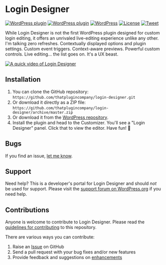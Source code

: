 # Login Designer

[![WordPress plugin](https://img.shields.io/wordpress/plugin/dt/login-designer.svg?style=flat)](https://wordpress.org/plugins/login-designer/) [![WordPress plugin](https://img.shields.io/wordpress/plugin/v/login-designer.svg?style=flat)](https://wordpress.org/plugins/login-designer/) [![WordPress](https://img.shields.io/wordpress/v/login-designer.svg?style=flat)]() [![License](https://img.shields.io/badge/license-GPL--2.0%2B-red.svg)](https://github.com/thatplugincompany/login-designer/blob/master/license.txt) [![Tweet](https://img.shields.io/twitter/url/http/shields.io.svg?style=social)](https://twitter.com/intent/tweet?text=Beautifully%20fast%20WordPress%20login%20customization%20—&url=https://logindesigner.com/&via=logindesigner&hashtags=WordPress)

While Login Designer is not the first WordPress plugin designed for custom login editing, it offers an unrivaled live-editing experience unlike any other. I'm talking zero refreshes. Contextually displayed options and plugin settings. Custom event triggers. Context-aware previews. Powerful custom controls. Live editing… the list goes on. It's a UX beast.

[![A quick video of Login Designer](https://user-images.githubusercontent.com/1813435/32916537-6792aa12-caea-11e7-9bb8-d07f00f05b8a.jpg)](https://vimeo.com/243191812#t=1s)

## Installation ##

1. You can clone the GitHub repository: `https://github.com/thatplugincompany/login-designer.git`
2. Or download it directly as a ZIP file: `https://github.com/thatplugincompany/login-designer/archive/master.zip`
3. Or download it from the [WordPress repository](https://wordpress.org/plugins/login-designer/).
4. Install the plugin and head to the Customizer. You'll see a "Login Designer" panel. Click that to view the editor. Have fun! 🤪

## Bugs ##
If you find an issue, [let me know](https://github.com/thatplugincompany/login-designer/issues?state=open).

## Support ##
Need help? This is a developer's portal for Login Designer and should _not_ be used for support. Please visit the [support forum on WordPress.org](https://wordpress.org/support/plugin/login-designer) if you need help.

## Contributions ##
Anyone is welcome to contribute to Login Designer. Please read the [guidelines for contributing](https://github.com/thatplugincompany/login-designer/blob/master/CONTRIBUTING.md) to this repository.

There are various ways you can contribute:

1. Raise an [Issue](https://github.com/thatplugincompany/login-designer/issues) on GitHub
2. Send a pull request with your bug fixes and/or new features
3. Provide feedback and suggestions on [enhancements](https://github.com/thatplugincompany/login-designer/issues?direction=desc&labels=Enhancement&page=1&sort=created&state=open)
